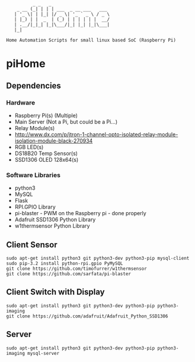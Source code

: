```
          _ _   _                      
    _ __ (_| | | | ___  _ __ ___   ___ 
   | '_ \| | |_| |/ _ \| '_ ` _ \ / _ \
   | |_) | |  _  | (_) | | | | | |  __/
   | .__/|_|_| |_|\___/|_| |_| |_|\___|
   |_|                                

Home Automation Scripts for small linux based SoC (Raspberry Pi)
```
piHome
=======

## Dependencies
### Hardware
 - Raspberry Pi(s) (Multiple)
 - Main Server (Not a Pi, but could be a Pi...)
 - Relay Module(s)
  - http://www.dx.com/p/jtron-1-channel-opto-isolated-relay-module-isolation-module-black-270934
 - RGB LED(s)
 - DS18B20 Temp Sensor(s)
 - SSD1306 OLED 128x64(s)

### Software Libraries
 - python3
 - MySQL
 - Flask
 - RPI.GPIO Library
 - pi-blaster - PWM on the Raspberry pi - done properly
 - Adafruit SSD1306 Python Library
 - w1thermsensor Python Library

## Client Sensor
```shell
sudo apt-get install python3 git python3-dev python3-pip mysql-client
sudo pip-3.2 install python-rpi.gpio PyMySQL
git clone https://github.com/timofurrer/w1thermsensor
git clone https://github.com/sarfata/pi-blaster
```
## Client Switch with Display
```shell
sudo apt-get install python3 git python3-dev python3-pip python3-imaging
git clone https://github.com/adafruit/Adafruit_Python_SSD1306
```

## Server
```shell
sudo apt-get install python3 git python3-dev python3-pip python3-imaging mysql-server
```